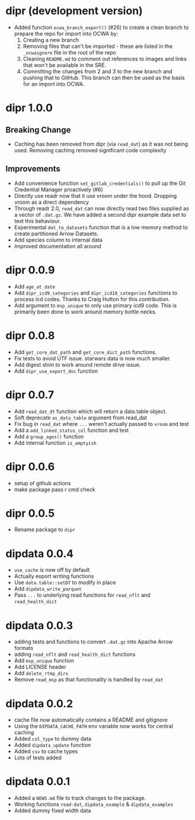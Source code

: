 # dipr (development version)

* Added function `ocwa_branch_export()` (#26) to create a clean branch to prepare the repo for import into OCWA by:
  1. Creating a new branch
  2. Removing files that can't be imported - these are listed in the `_ocwaignore` file in the root of the repo
  3. Cleaning `README.md` to comment out references to images and links that won't be available in the SRE.
  4. Committing the changes from 2 and 3 to the new branch and pushing that to GitHub. This branch can then be used as the basis for an import into OCWA.

# dipr 1.0.0

## Breaking Change
* Caching has been removed from dipr (via `read_dat`) as it was not being used. Removing caching removed significant code complexity

## Improvements
* Add convenience function `set_gitlab_credentials()` to pull up the Git Credential Manager proactively (#6)
* Directly use readr now that it use vroom under the hood. Dropping vroom as a direct dependency
* Through readr 2.0, `read_dat` can now directly read two files supplied as a vector of `.dat.gz`. We have added a second dipr example data set to test this behaviour.
* Experimental `dat_to_datasets` function that is a low memory method to create partitioned Arrow Datasets. 
* Add species column to internal data
* Improved documentation all around

# dipr 0.0.9
* Add `age_at_date`
* Add `dipr_icd9_categories` and `dipr_icd10_categories` functions to process icd codes. Thanks to Craig Hutton for this contribution.
* Add argument to `msp_unique` to only use primary icd9 code. This is primarily been done to work around memory bottle necks.


# dipr 0.0.8
* Add `get_core_dat_path` and `get_core_dict_path` functions.
* Fix tests to avoid UTF issue. starwars data is now much smaller.
* Add digest shim to work around remote drive issue.
* Add `dipr_use_export_doc` function

# dipr 0.0.7
* Add `read_dat_dt` function which will return a data.table object.
* Soft deprecate `as_data_table` argument from read_dat
* Fix bug in `read_dat` where `...` weren't actually passed to `vroom` and test
* Add a `add_linked_status_col` function and test
* Add a `group_ages()` function
* Add internal function `is_emptyish` 


# dipr 0.0.6
* setup of github actions
* make package pass r cmd check

# dipr 0.0.5
* Rename package to `dipr`

# dipdata 0.0.4
* `use_cache` is now off by default
* Actually export writing functions
* Use `data.table::setDT` to modify in place
* Add `dipdata_write_parquet`
* Pass `...` to underlying read functions for `read_nflt` and `read_health_dict`

# dipdata 0.0.3
* adding tests and functions to convert `.dat.gz` into Apache Arrow formats
* adding `read_nflt` and `read_health_dict` functions
* Add `msp_unique` function
* Add LICENSE header 
* Add `delete_rtmp_dirs` 
* Remove `read_msp` as that functionality is handled by `read_dat`


# dipdata 0.0.2
* cache file now automatically contains a README and gitignore
* Using the `DIPDATA_CACHE_PATH` env variable now works for central caching
* Added `col_type` to dummy data
* Added `dipdata_update` function
* Added `csv` to cache types
* Lots of tests added

# dipdata 0.0.1

* Added a `NEWS.md` file to track changes to the package.
* Working functions `read-dat`, `dipdata_example` & `dipdata_examples`
* Added dummy fixed width data
